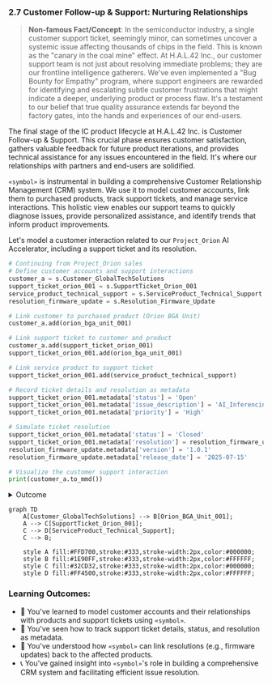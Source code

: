 
### 2.7 Customer Follow-up & Support: Nurturing Relationships

> **Non-famous Fact/Concept**: In the semiconductor industry, a single customer support ticket, seemingly minor, can sometimes uncover a systemic issue affecting thousands of chips in the field. This is known as the "canary in the coal mine" effect. At H.A.L.42 Inc., our customer support team is not just about resolving immediate problems; they are our frontline intelligence gatherers. We've even implemented a "Bug Bounty for Empathy" program, where support engineers are rewarded for identifying and escalating subtle customer frustrations that might indicate a deeper, underlying product or process flaw. It's a testament to our belief that true quality assurance extends far beyond the factory gates, into the hands and experiences of our end-users.

The final stage of the IC product lifecycle at H.A.L.42 Inc. is Customer Follow-up & Support. This crucial phase ensures customer satisfaction, gathers valuable feedback for future product iterations, and provides technical assistance for any issues encountered in the field. It's where our relationships with partners and end-users are solidified.

`«symbol»` is instrumental in building a comprehensive Customer Relationship Management (CRM) system. We use it to model customer accounts, link them to purchased products, track support tickets, and manage service interactions. This holistic view enables our support teams to quickly diagnose issues, provide personalized assistance, and identify trends that inform product improvements.

Let's model a customer interaction related to our `Project_Orion` AI Accelerator, including a support ticket and its resolution.

```python
# Continuing from Project_Orion sales
# Define customer accounts and support interactions
customer_a = s.Customer_GlobalTechSolutions
support_ticket_orion_001 = s.SupportTicket_Orion_001
service_product_technical_support = s.ServiceProduct_Technical_Support
resolution_firmware_update = s.Resolution_Firmware_Update

# Link customer to purchased product (Orion BGA Unit)
customer_a.add(orion_bga_unit_001)

# Link support ticket to customer and product
customer_a.add(support_ticket_orion_001)
support_ticket_orion_001.add(orion_bga_unit_001)

# Link service product to support ticket
support_ticket_orion_001.add(service_product_technical_support)

# Record ticket details and resolution as metadata
support_ticket_orion_001.metadata['status'] = 'Open'
support_ticket_orion_001.metadata['issue_description'] = 'AI_Inferencing_Stutter_Issue'
support_ticket_orion_001.metadata['priority'] = 'High'

# Simulate ticket resolution
support_ticket_orion_001.metadata['status'] = 'Closed'
support_ticket_orion_001.metadata['resolution'] = resolution_firmware_update
resolution_firmware_update.metadata['version'] = '1.0.1'
resolution_firmware_update.metadata['release_date'] = '2025-07-15'

# Visualize the customer support interaction
print(customer_a.to_mmd())
```
<details>
<summary>Outcome</summary>

```text
graph TD
    Customer_GlobalTechSolutions --> Orion_BGA_Unit_001
    Customer_GlobalTechSolutions --> SupportTicket_Orion_001
    SupportTicket_Orion_001 --> ServiceProduct_Technical_Support
    SupportTicket_Orion_001 --> Orion_BGA_Unit_001
```
</details>

```mermaid
graph TD
    A[Customer_GlobalTechSolutions] --> B[Orion_BGA_Unit_001];
    A --> C[SupportTicket_Orion_001];
    C --> D[ServiceProduct_Technical_Support];
    C --> B;

    style A fill:#FFD700,stroke:#333,stroke-width:2px,color:#000000;
    style B fill:#1E90FF,stroke:#333,stroke-width:2px,color:#FFFFFF;
    style C fill:#32CD32,stroke:#333,stroke-width:2px,color:#000000;
    style D fill:#FF4500,stroke:#333,stroke-width:2px,color:#FFFFFF;
```

### Learning Outcomes:

*   🤝 You've learned to model customer accounts and their relationships with products and support tickets using `«symbol»`.
*   🎫 You've seen how to track support ticket details, status, and resolution as metadata.
*   🔄 You've understood how `«symbol»` can link resolutions (e.g., firmware updates) back to the affected products.
*   📞 You've gained insight into `«symbol»`'s role in building a comprehensive CRM system and facilitating efficient issue resolution.

